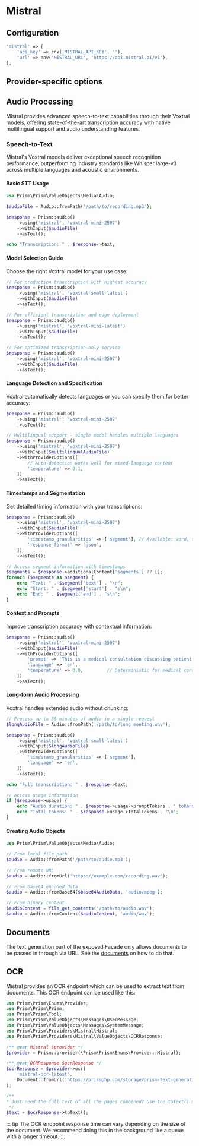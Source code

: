 # Mistral
## Configuration

```php
'mistral' => [
    'api_key' => env('MISTRAL_API_KEY', ''),
    'url' => env('MISTRAL_URL', 'https://api.mistral.ai/v1'),
],
```
## Provider-specific options

## Audio Processing

Mistral provides advanced speech-to-text capabilities through their Voxtral models, offering state-of-the-art transcription accuracy with native multilingual support and audio understanding features.

### Speech-to-Text

Mistral's Voxtral models deliver exceptional speech recognition performance, outperforming industry standards like Whisper large-v3 across multiple languages and acoustic environments.

#### Basic STT Usage

```php
use Prism\Prism\ValueObjects\Media\Audio;

$audioFile = Audio::fromPath('/path/to/recording.mp3');

$response = Prism::audio()
    ->using('mistral', 'voxtral-mini-2507')
    ->withInput($audioFile)
    ->asText();

echo "Transcription: " . $response->text;
```

#### Model Selection Guide

Choose the right Voxtral model for your use case:

```php
// For production transcription with highest accuracy
$response = Prism::audio()
    ->using('mistral', 'voxtral-small-latest')
    ->withInput($audioFile)
    ->asText();

// For efficient transcription and edge deployment
$response = Prism::audio()
    ->using('mistral', 'voxtral-mini-latest')
    ->withInput($audioFile)
    ->asText();

// For optimized transcription-only service
$response = Prism::audio()
    ->using('mistral', 'voxtral-mini-2507')
    ->withInput($audioFile)
    ->asText();
```

#### Language Detection and Specification

Voxtral automatically detects languages or you can specify them for better accuracy:

```php
$response = Prism::audio()
    ->using('mistral', 'voxtral-mini-2507' 
    ->asText();

// Multilingual support - single model handles multiple languages
$response = Prism::audio()
    ->using('mistral', 'voxtral-mini-2507')
    ->withInput($multilingualAudioFile)
    ->withProviderOptions([
        // Auto-detection works well for mixed-language content
        'temperature' => 0.1,
    ])
    ->asText();
```

#### Timestamps and Segmentation

Get detailed timing information with your transcriptions:

```php
$response = Prism::audio()
    ->using('mistral', 'voxtral-mini-2507')
    ->withInput($audioFile)
    ->withProviderOptions([
        'timestamp_granularities' => ['segment'], // Available: word, segment
        'response_format' => 'json',
    ])
    ->asText();

// Access segment information with timestamps
$segments = $response->additionalContent['segments'] ?? [];
foreach ($segments as $segment) {
    echo "Text: " . $segment['text'] . "\n";
    echo "Start: " . $segment['start'] . "s\n";
    echo "End: " . $segment['end'] . "s\n";
}
```

#### Context and Prompts

Improve transcription accuracy with contextual information:

```php
$response = Prism::audio()
    ->using('mistral', 'voxtral-mini-2507')
    ->withInput($audioFile)
    ->withProviderOptions([
        'prompt' => 'This is a medical consultation discussing patient symptoms and treatment options.',
        'language' => 'en',
        'temperature' => 0.0,         // Deterministic for medical content
    ])
    ->asText();
```

#### Long-form Audio Processing

Voxtral handles extended audio without chunking:

```php
// Process up to 30 minutes of audio in a single request
$longAudioFile = Audio::fromPath('/path/to/long_meeting.wav');

$response = Prism::audio()
    ->using('mistral', 'voxtral-small-latest')
    ->withInput($longAudioFile)
    ->withProviderOptions([
        'timestamp_granularities' => ['segment'],
        'language' => 'en',
    ])
    ->asText();

echo "Full transcription: " . $response->text;

// Access usage information
if ($response->usage) {
    echo "Audio duration: " . $response->usage->promptTokens . " tokens\n";
    echo "Total tokens: " . $response->usage->totalTokens . "\n";
}
```

#### Creating Audio Objects

```php
use Prism\Prism\ValueObjects\Media\Audio;

// From local file path
$audio = Audio::fromPath('/path/to/audio.mp3');

// From remote URL
$audio = Audio::fromUrl('https://example.com/recording.wav');

// From base64 encoded data
$audio = Audio::fromBase64($base64AudioData, 'audio/mpeg');

// From binary content
$audioContent = file_get_contents('/path/to/audio.wav');
$audio = Audio::fromContent($audioContent, 'audio/wav');
```

## Documents
The text generation part of the exposed Facade only allows documents to be passed in through via URL.
See the [documents](./../input-modalities/documents.md) on how to do that.

## OCR
Mistral provides an OCR endpoint which can be used to extract text from documents.
This OCR endpoint can be used like this:

```php
use Prism\Prism\Enums\Provider;
use Prism\Prism\Prism;
use Prism\Prism\Tool;
use Prism\Prism\ValueObjects\Messages\UserMessage;
use Prism\Prism\ValueObjects\Messages\SystemMessage;
use Prism\Prism\Providers\Mistral\Mistral;
use Prism\Prism\Providers\Mistral\ValueObjects\OCRResponse;

/** @var Mistral $provider */
$provider = Prism::provider(\Prism\Prism\Enums\Provider::Mistral);

/** @var OCRResponse $ocrResponse */
$ocrResponse = $provider->ocr(
    'mistral-ocr-latest',
    Document::fromUrl('https://prismphp.com/storage/prism-text-generation.pdf')
);

/**
* Just need the full text of all the pages combined? Use the toText() method.
 */
$text = $ocrResponse->toText();
```
::: tip
The OCR endpoint response time can vary depending on the size of the document. We recommend doing this in the background like a queue with a longer timeout.
:::

